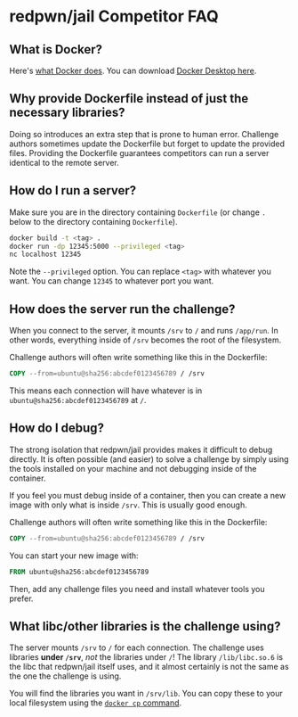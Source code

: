 # redpwn/jail Competitor FAQ

## What is Docker?
Here's [what Docker does](https://docs.docker.com/get-started/). You can download [Docker Desktop here](https://docs.docker.com/get-docker/).

## Why provide Dockerfile instead of just the necessary libraries?
Doing so introduces an extra step that is prone to human error. Challenge authors sometimes update the Dockerfile but forget to update the provided files. Providing the Dockerfile guarantees competitors can run a server identical to the remote server.

## How do I run a server?
Make sure you are in the directory containing `Dockerfile` (or change `.` below to the directory containing `Dockerfile`).

```sh
docker build -t <tag> .
docker run -dp 12345:5000 --privileged <tag>
nc localhost 12345
```

Note the `--privileged` option. You can replace `<tag>` with whatever you want. You can change `12345` to whatever port you want.

## How does the server run the challenge?
When you connect to the server, it mounts `/srv` to `/` and runs `/app/run`. In other words, everything inside of `/srv` becomes the root of the filesystem.

Challenge authors will often write something like this in the Dockerfile:
```dockerfile
COPY --from=ubuntu@sha256:abcdef0123456789 / /srv
```

This means each connection will have whatever is in `ubuntu@sha256:abcdef0123456789` at `/`.

## How do I debug?
The strong isolation that redpwn/jail provides makes it difficult to debug directly. It is often possible (and easier) to solve a challenge by simply using the tools installed on your machine and not debugging inside of the container.

If you feel you must debug inside of a container, then you can create a new image with only what is inside `/srv`. This is usually good enough.

Challenge authors will often write something like this in the Dockerfile:
```dockerfile
COPY --from=ubuntu@sha256:abcdef0123456789 / /srv
```

You can start your new image with:
```dockerfile
FROM ubuntu@sha256:abcdef0123456789
```

Then, add any challenge files you need and install whatever tools you prefer.

## What libc/other libraries is the challenge using?
The server mounts `/srv` to `/` for each connection. The challenge uses libraries **under `/srv`**, *not* the libraries under `/`! The library `/lib/libc.so.6` is the libc that redpwn/jail itself uses, and it almost certainly is not the same as the one the challenge is using.

You will find the libraries you want in `/srv/lib`. You can copy these to your local filesystem using the [`docker cp` command](https://docs.docker.com/engine/reference/commandline/cp/).
